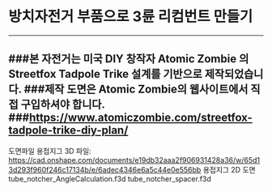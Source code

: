 # 방치자전거 부품으로 3륜 리컴번트 만들기
---
###본 자전거는 미국 DIY 창작자 Atomic Zombie 의 Streetfox Tadpole Trike 설계를 기반으로 제작되었습니다. 
###제작 도면은 Atomic Zombie의 웹사이트에서 직접 구입하셔야 합니다. 
###https://www.atomiczombie.com/streetfox-tadpole-trike-diy-plan/
---

도면파일
용접지그 3D 파일: https://cad.onshape.com/documents/e19db32aaa2f906931428a36/w/65d13d293f960f246c17134b/e/6adec4346e6a5c44e0e556bb
용접지그 2D 도면
tube_notcher_AngleCalculation.f3d 
tube_notcher_spacer.f3d

